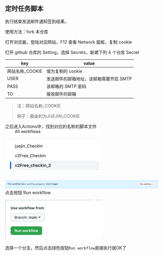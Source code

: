 ## 定时任务脚本

执行结束发送邮件通知签到结果。

使用方法：fork 本仓库

打开浏览器，登陆对应网站，F12 查看 Network 面板，复制 cookie

打开 github 仓库的 Setting，选择 Secrets，新建下列 4 个仓库 Secret

| key | value |
| --- | ---|
| 网站名称_COOKIE | 值为复制的 cookie |
| USER | 发送邮件的邮箱地址，该邮箱需要开启 SMTP |
| PASS | 该邮箱的 SMTP 密码 |
| TO | 接收邮件的邮箱 |

> 注：网站名称_COOKIE
> 
> 例子：掘金的为JUEJIN_COOKIE


之后进入Actions中，找到对应的名称的脚本文件
![img.png](image/img.png)

![img_1.png](image/img_1.png)
点击按钮
Run workflow

![img_2.png](image/img_2.png)

选择一个分支，然后点击绿色按钮`Run workflow`直接执行就OK了

